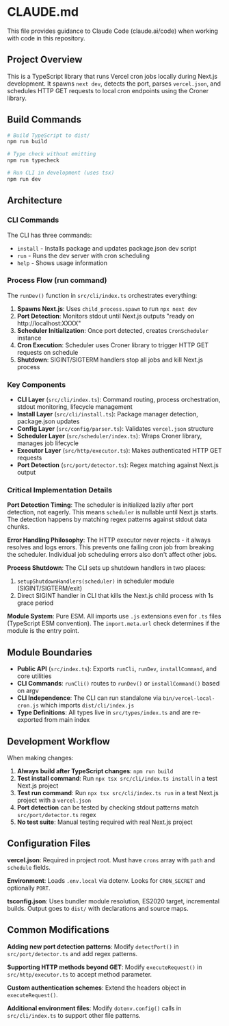 # CLAUDE.md

This file provides guidance to Claude Code (claude.ai/code) when working with code in this repository.

## Project Overview

This is a TypeScript library that runs Vercel cron jobs locally during Next.js development. It spawns `next dev`, detects the port, parses `vercel.json`, and schedules HTTP GET requests to local cron endpoints using the Croner library.

## Build Commands

```bash
# Build TypeScript to dist/
npm run build

# Type check without emitting
npm run typecheck

# Run CLI in development (uses tsx)
npm run dev
```

## Architecture

### CLI Commands

The CLI has three commands:
- `install` - Installs package and updates package.json dev script
- `run` - Runs the dev server with cron scheduling
- `help` - Shows usage information

### Process Flow (run command)

The `runDev()` function in `src/cli/index.ts` orchestrates everything:

1. **Spawns Next.js**: Uses `child_process.spawn` to run `npx next dev`
2. **Port Detection**: Monitors stdout until Next.js outputs "ready on http://localhost:XXXX"
3. **Scheduler Initialization**: Once port detected, creates `CronScheduler` instance
4. **Cron Execution**: Scheduler uses Croner library to trigger HTTP GET requests on schedule
5. **Shutdown**: SIGINT/SIGTERM handlers stop all jobs and kill Next.js process

### Key Components

- **CLI Layer** (`src/cli/index.ts`): Command routing, process orchestration, stdout monitoring, lifecycle management
- **Install Layer** (`src/cli/install.ts`): Package manager detection, package.json updates
- **Config Layer** (`src/config/parser.ts`): Validates `vercel.json` structure
- **Scheduler Layer** (`src/scheduler/index.ts`): Wraps Croner library, manages job lifecycle
- **Executor Layer** (`src/http/executor.ts`): Makes authenticated HTTP GET requests
- **Port Detection** (`src/port/detector.ts`): Regex matching against Next.js output

### Critical Implementation Details

**Port Detection Timing**: The scheduler is initialized lazily after port detection, not eagerly. This means `scheduler` is nullable until Next.js starts. The detection happens by matching regex patterns against stdout data chunks.

**Error Handling Philosophy**: The HTTP executor never rejects - it always resolves and logs errors. This prevents one failing cron job from breaking the scheduler. Individual job scheduling errors also don't affect other jobs.

**Process Shutdown**: The CLI sets up shutdown handlers in two places:
1. `setupShutdownHandlers(scheduler)` in scheduler module (SIGINT/SIGTERM/exit)
2. Direct SIGINT handler in CLI that kills the Next.js child process with 1s grace period

**Module System**: Pure ESM. All imports use `.js` extensions even for `.ts` files (TypeScript ESM convention). The `import.meta.url` check determines if the module is the entry point.

## Module Boundaries

- **Public API** (`src/index.ts`): Exports `runCli`, `runDev`, `installCommand`, and core utilities
- **CLI Commands**: `runCli()` routes to `runDev()` or `installCommand()` based on argv
- **CLI Independence**: The CLI can run standalone via `bin/vercel-local-cron.js` which imports `dist/cli/index.js`
- **Type Definitions**: All types live in `src/types/index.ts` and are re-exported from main index

## Development Workflow

When making changes:

1. **Always build after TypeScript changes**: `npm run build`
2. **Test install command**: Run `npx tsx src/cli/index.ts install` in a test Next.js project
3. **Test run command**: Run `npx tsx src/cli/index.ts run` in a test Next.js project with a `vercel.json`
4. **Port detection** can be tested by checking stdout patterns match `src/port/detector.ts` regex
5. **No test suite**: Manual testing required with real Next.js project

## Configuration Files

**vercel.json**: Required in project root. Must have `crons` array with `path` and `schedule` fields.

**Environment**: Loads `.env.local` via dotenv. Looks for `CRON_SECRET` and optionally `PORT`.

**tsconfig.json**: Uses bundler module resolution, ES2020 target, incremental builds. Output goes to `dist/` with declarations and source maps.

## Common Modifications

**Adding new port detection patterns**: Modify `detectPort()` in `src/port/detector.ts` and add regex patterns.

**Supporting HTTP methods beyond GET**: Modify `executeRequest()` in `src/http/executor.ts` to accept method parameter.

**Custom authentication schemes**: Extend the headers object in `executeRequest()`.

**Additional environment files**: Modify `dotenv.config()` calls in `src/cli/index.ts` to support other file patterns.
